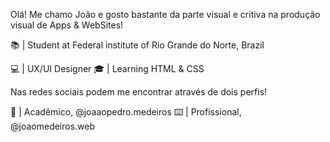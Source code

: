 Olá! Me chamo João e gosto bastante da parte visual
e critiva na produção visual de Apps & WebSites! 

📚 | Student at Federal institute of Rio Grande do Norte, Brazil

💻 | UX/UI Designer 
🎓 | Learning HTML & CSS

Nas redes sociais podem me encontrar através de dois perfis!

📖 | Acadêmico, @joaaopedro.medeiros
⌨️ | Profissional, @joaomedeiros.web 
